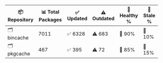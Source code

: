 | 📦 Repository | 📊 Total Packages | ✅ Updated | ⚠️ Outdated | 💚 Healthy % | 🔴 Stale % |
|---------------|-------------------|------------|-------------|-------------|------------|
| 🗂️ bincache | 7011 | ✅ 6328 | ⚠️ 683 | 💚 90% | 🔴 10% |
| 🗂️ pkgcache | 467 | ✅ 395 | ⚠️ 72 | 💚 85% | 🔴 15% |

